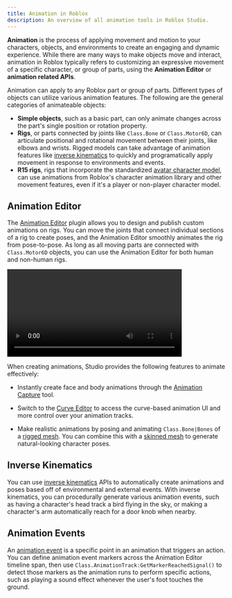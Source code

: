 ```yaml
---
title: Animation in Roblox
description: An overview of all animation tools in Roblox Studio.
---
```


**Animation** is the process of applying movement and motion to your characters, objects, and environments to create an engaging and dynamic experience. While there are many ways to make objects move and interact, animation in Roblox typically refers to customizing an expressive movement of a specific character, or group of parts, using the **Animation Editor** or **animation related APIs**.

Animation can apply to any Roblox part or group of parts. Different types of objects can utilize various animation features. The following are the general categories of animateable objects:

- **Simple objects**, such as a basic part, can only animate changes across the part's single position or rotation property.
- **Rigs**, or parts connected by joints like `Class.Bone` or `Class.Motor6D`, can articulate positional and rotational movement between their joints, like elbows and wrists. Rigged models can take advantage of animation features like [inverse kinematics](#inverse-kinematics) to quickly and programatically apply movement in response to environments and events.
- **R15 rigs**, rigs that incorporate the standardized [avatar character model](../characters/index.md#avatar-character-components), can use animations from Roblox's character animation library and other movement features, even if it's a player or non-player character model.

## Animation Editor

The [Animation Editor](../animation/editor.md) plugin allows you to design and publish custom animations on rigs. You can move the joints that connect individual sections of a rig to create poses, and the Animation Editor smoothly animates the rig from pose-to-pose. As long as all moving parts are connected with `Class.Motor6D` objects, you can use the Animation Editor for both human and non-human rigs.

<video src="../assets/animation/inverse-kinematics/IK-Body-Part.mp4" controls width="80%"></video>

When creating animations, Studio provides the following features to animate effectively:

- Instantly create face and body animations through the [Animation Capture](../animation/capture.md) tool.

- Switch to the [Curve Editor](../animation/curve-editor.md) to access the curve-based animation UI and more control over your animation tracks.

- Make realistic animations by posing and animating `Class.Bone|Bones` of a [rigged mesh](../art/modeling/rigging.md). You can combine this with a [skinned mesh](../art/modeling/skinning.md) to generate natural-looking character poses.

## Inverse Kinematics

You can use [inverse kinematics](../animation/inverse-kinematics.md) APIs to automatically create animations and poses based off of environmental and external events. With inverse kinematics, you can procedurally generate various animation events, such as having a character's head track a bird flying in the sky, or making a character's arm automatically reach for a door knob when nearby.

## Animation Events

An [animation event](../animation/events.md) is a specific point in an animation that triggers an action. You can define animation event markers across the Animation Editor timeline span, then use `Class.AnimationTrack:GetMarkerReachedSignal()` to detect those markers as the animation runs to perform specific actions, such as playing a sound effect whenever the user's foot touches the ground.
